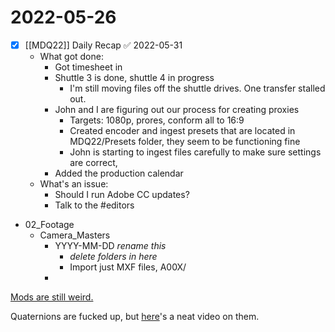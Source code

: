 # 2022-05-26
- [x] [[MDQ22]] Daily Recap ✅ 2022-05-31
	- What got done:
		- Got timesheet in
		- Shuttle 3 is done, shuttle 4 in progress
			- I'm still moving files off the shuttle drives. One transfer stalled out.
		- John and I are figuring out our process for creating proxies
			- Targets: 1080p, prores, conform all to 16:9 
			- Created encoder and ingest presets that are located in MDQ22/Presets folder, they seem to be functioning fine
			- John is starting to ingest files carefully to make sure settings are correct, 
		- Added the production calendar
	- What's an issue:
		- Should I run Adobe CC updates?
		- Talk to the #editors 

- 02_Footage
	- Camera_Masters
		- YYYY-MM-DD _rename this_
			- _delete folders in here_
			- Import just MXF files, A00X/
		- 

[Mods are still weird.](https://www.nexusmods.com/eldenring/mods/1258)

Quaternions are fucked up, but [here](https://www.youtube.com/watch?v=1yoFjjJRnLY)'s a neat video on them.